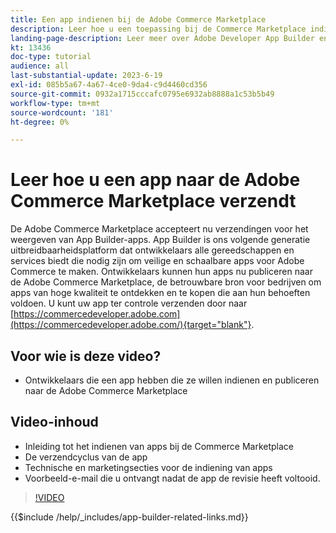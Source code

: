 ```yaml
---
title: Een app indienen bij de Adobe Commerce Marketplace
description: Leer hoe u een toepassing bij de Commerce Marketplace indient.
landing-page-description: Leer meer over Adobe Developer App Builder en hoe u een app naar de Commerce Marketplace verzendt.
kt: 13436
doc-type: tutorial
audience: all
last-substantial-update: 2023-6-19
exl-id: 085b5a67-4a67-4ce0-9da4-c9d4460cd356
source-git-commit: 0932a1715cccafc0795e6932ab8888a1c53b5b49
workflow-type: tm+mt
source-wordcount: '181'
ht-degree: 0%

---
```


# Leer hoe u een app naar de Adobe Commerce Marketplace verzendt

De Adobe Commerce Marketplace accepteert nu verzendingen voor het weergeven van App Builder-apps. App Builder is ons volgende generatie uitbreidbaarheidsplatform dat ontwikkelaars alle gereedschappen en services biedt die nodig zijn om veilige en schaalbare apps voor Adobe Commerce te maken. Ontwikkelaars kunnen hun apps nu publiceren naar de Adobe Commerce Marketplace, de betrouwbare bron voor bedrijven om apps van hoge kwaliteit te ontdekken en te kopen die aan hun behoeften voldoen. U kunt uw app ter controle verzenden door naar [https://commercedeveloper.adobe.com](https://commercedeveloper.adobe.com/){target="blank"}.

## Voor wie is deze video?

* Ontwikkelaars die een app hebben die ze willen indienen en publiceren naar de Adobe Commerce Marketplace

## Video-inhoud

* Inleiding tot het indienen van apps bij de Commerce Marketplace
* De verzendcyclus van de app
* Technische en marketingsecties voor de indiening van apps
* Voorbeeld-e-mail die u ontvangt nadat de app de revisie heeft voltooid.

>[!VIDEO](https://video.tv.adobe.com/v/3420313)

{{$include /help/_includes/app-builder-related-links.md}}
